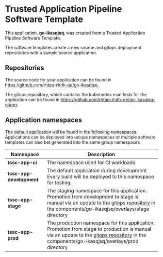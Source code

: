# Trusted Application Pipeline Software Template

This application, **go-ikasqjsq**, was created from a Trusted Application Pipeline Software Template.

The software templates create a new source and gitops deployment repositories with a sample source application. 

## Repositories

The source code for your application can be found in [https://github.com/rhtap-rhdh-qe/go-ikasqjsq ](https://github.com/rhtap-rhdh-qe/go-ikasqjsq ).
 
The gitops repository, which contains the kubernetes manifests for the application can be found in 
[https://github.com/rhtap-rhdh-qe/go-ikasqjsq-gitops ](https://github.com/rhtap-rhdh-qe/go-ikasqjsq-gitops ) 

## Application namespaces 

The default application will be found in the following namespaces. Applications can be deployed into unique namespaces or multiple software templates can also bet generated into the same group namespaces.  

|  Namespace   |  Description   |  
| -------- | -------- |
| **tssc-app-ci** | The namespace used for CI workloads |
| **tssc-app-development** | The default application during development. Every build will be deployed to this namespace for testing. |
| **tssc-app-stage** | The staging namespace for this application. Promotion from development to stage is manual via an update to the [gitops repository](https://github.com/rhtap-rhdh-qe/go-ikasqjsq-gitops ) in the components/go-ikasqjsq/overlays/stage directory |
| **tssc-app-prod** | The production namespace for this application. Promotion from stage to production is manual via an update to the [gitops repository](https://github.com/rhtap-rhdh-qe/go-ikasqjsq-gitops ) in the components/go-ikasqjsq/overlays/prod directory |